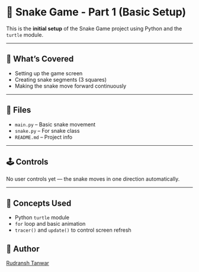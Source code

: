 # 🐍 Snake Game - Part 1 (Basic Setup)

This is the **initial setup** of the Snake Game project using Python and the `turtle` module.

---

## 🎯 What’s Covered
- Setting up the game screen
- Creating snake segments (3 squares)
- Making the snake move forward continuously

---

## 🧱 Files
- `main.py` – Basic snake movement
- `snake.py` – For snake class
- `README.md` – Project info

---

## 🕹️ Controls
No user controls yet — the snake moves in one direction automatically.

---

## 🧠 Concepts Used
- Python `turtle` module
- `for` loop and basic animation
- `tracer()` and `update()` to control screen refresh

## 👤 Author

[Rudransh Tanwar](https://github.com/rudranshstanwar)
